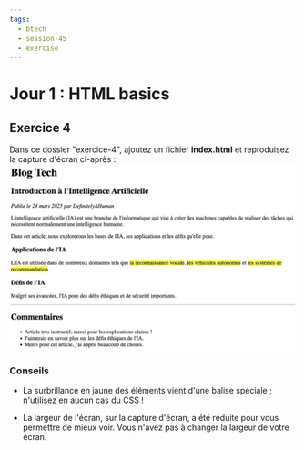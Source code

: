 ```yaml
---
tags:
  - btech
  - session-45
  - exercise
---
```


# Jour 1 : HTML basics

## Exercice 4

Dans ce dossier "exercice-4", ajoutez un fichier **index.html** et reproduisez la capture d'écran ci-après :
![résultat](resultat.png)

### Conseils

- La surbrillance en jaune des éléments vient d'une balise spéciale ; n'utilisez en aucun cas du CSS !

- La largeur de l'écran, sur la capture d'écran, a été réduite pour vous permettre de mieux voir. Vous n'avez pas à changer la largeur de votre écran.
